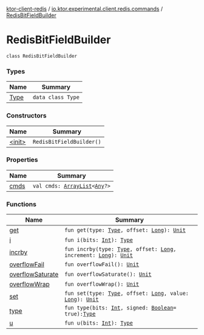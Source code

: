 [ktor-client-redis](../../index.md) / [io.ktor.experimental.client.redis.commands](../index.md) / [RedisBitFieldBuilder](./index.md)

# RedisBitFieldBuilder

`class RedisBitFieldBuilder`

### Types

| Name | Summary |
|---|---|
| [Type](-type/index.md) | `data class Type` |

### Constructors

| Name | Summary |
|---|---|
| [&lt;init&gt;](-init-.md) | `RedisBitFieldBuilder()` |

### Properties

| Name | Summary |
|---|---|
| [cmds](cmds.md) | `val cmds: `[`ArrayList`](https://kotlinlang.org/api/latest/jvm/stdlib/kotlin.collections/-array-list/index.html)`<`[`Any`](https://kotlinlang.org/api/latest/jvm/stdlib/kotlin/-any/index.html)`?>` |

### Functions

| Name | Summary |
|---|---|
| [get](get.md) | `fun get(type: `[`Type`](-type/index.md)`, offset: `[`Long`](https://kotlinlang.org/api/latest/jvm/stdlib/kotlin/-long/index.html)`): `[`Unit`](https://kotlinlang.org/api/latest/jvm/stdlib/kotlin/-unit/index.html) |
| [i](i.md) | `fun i(bits: `[`Int`](https://kotlinlang.org/api/latest/jvm/stdlib/kotlin/-int/index.html)`): `[`Type`](-type/index.md) |
| [incrby](incrby.md) | `fun incrby(type: `[`Type`](-type/index.md)`, offset: `[`Long`](https://kotlinlang.org/api/latest/jvm/stdlib/kotlin/-long/index.html)`, increment: `[`Long`](https://kotlinlang.org/api/latest/jvm/stdlib/kotlin/-long/index.html)`): `[`Unit`](https://kotlinlang.org/api/latest/jvm/stdlib/kotlin/-unit/index.html) |
| [overflowFail](overflow-fail.md) | `fun overflowFail(): `[`Unit`](https://kotlinlang.org/api/latest/jvm/stdlib/kotlin/-unit/index.html) |
| [overflowSaturate](overflow-saturate.md) | `fun overflowSaturate(): `[`Unit`](https://kotlinlang.org/api/latest/jvm/stdlib/kotlin/-unit/index.html) |
| [overflowWrap](overflow-wrap.md) | `fun overflowWrap(): `[`Unit`](https://kotlinlang.org/api/latest/jvm/stdlib/kotlin/-unit/index.html) |
| [set](set.md) | `fun set(type: `[`Type`](-type/index.md)`, offset: `[`Long`](https://kotlinlang.org/api/latest/jvm/stdlib/kotlin/-long/index.html)`, value: `[`Long`](https://kotlinlang.org/api/latest/jvm/stdlib/kotlin/-long/index.html)`): `[`Unit`](https://kotlinlang.org/api/latest/jvm/stdlib/kotlin/-unit/index.html) |
| [type](type.md) | `fun type(bits: `[`Int`](https://kotlinlang.org/api/latest/jvm/stdlib/kotlin/-int/index.html)`, signed: `[`Boolean`](https://kotlinlang.org/api/latest/jvm/stdlib/kotlin/-boolean/index.html)` = true): `[`Type`](-type/index.md) |
| [u](u.md) | `fun u(bits: `[`Int`](https://kotlinlang.org/api/latest/jvm/stdlib/kotlin/-int/index.html)`): `[`Type`](-type/index.md) |
